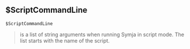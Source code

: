 ## $ScriptCommandLine

```
$ScriptCommandLine
```

> is a list of string arguments when running Symja in script mode. The list starts with the name of the script.
